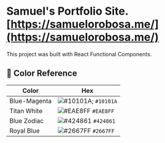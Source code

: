 # Samuel's Portfolio Site. [https://samuelorobosa.me/](https://samuelorobosa.me/)

This project was built with React Functional Components.

## 🎨 Color Reference

| Color          | Hex                                                         |
|----------------| ----------------------------------------------------------- |
| Blue-Magenta   | ![#10101A;](https://via.placeholder.com/10/10101A;?text=+) `#10101A` |
| Titan White    | ![#EAE8FF](https://via.placeholder.com/10/EAE8FF?text=+) `#EAE8FF` |
| Blue Zodiac    | ![#424861](https://via.placeholder.com/10/424861?text=+) `#424861` |
| Royal Blue     | ![#2667FF](https://via.placeholder.com/10/2667FF?text=+) `#2667FF` |

